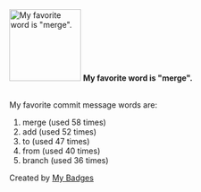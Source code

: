 <img src="https://github.com/my-badges/my-badges/blob/master/src/all-badges/favorite-word/favorite-word.png?raw=true" alt="My favorite word is &quot;merge&quot;." title="My favorite word is &quot;merge&quot;." width="128">
<strong>My favorite word is &quot;merge&quot;.</strong>
<br><br>

My favorite commit message words are:

1. merge (used 58 times)
2. add (used 52 times)
3. to (used 47 times)
4. from (used 40 times)
5. branch (used 36 times)


Created by <a href="https://github.com/my-badges/my-badges">My Badges</a>